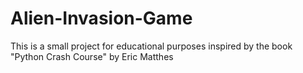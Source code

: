 # Alien-Invasion-Game
This is a small project for educational purposes inspired by the book "Python Crash Course" by Eric Matthes
